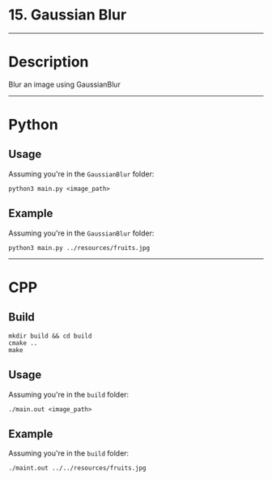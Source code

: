 # 15. Gaussian Blur

---

# Description

Blur an image using GaussianBlur

---

# Python

## Usage

Assuming you're in the `GaussianBlur` folder:

```
python3 main.py <image_path>
```

## Example

Assuming you're in the `GaussianBlur` folder:

```
python3 main.py ../resources/fruits.jpg
```

---

# CPP

## Build

```
mkdir build && cd build
cmake ..
make
```

## Usage

Assuming you're in the `build` folder:

```
./main.out <image_path>
```

## Example

Assuming you're in the `build` folder:

```
./maint.out ../../resources/fruits.jpg
```

